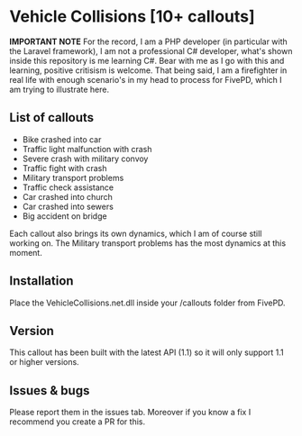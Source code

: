 # Vehicle Collisions [10+ callouts]

**IMPORTANT NOTE** For the record, I am a PHP developer (in particular with the Laravel framework), I am not a professional C# developer, what's shown inside this repository is me learning C#. Bear with me as I go with this and learning, positive critisism is welcome. That being said, I am a firefighter in real life with enough scenario's in my head to process for FivePD, which I am trying to illustrate here.

## List of callouts

* Bike crashed into car
* Traffic light malfunction with crash
* Severe crash with military convoy
* Traffic fight with crash
* Military transport problems
* Traffic check assistance
* Car crashed into church
* Car crashed into sewers
* Big accident on bridge

Each callout also brings its own dynamics, which I am of course still working on. The Military transport problems has the most dynamics at this moment.

## Installation

Place the VehicleCollisions.net.dll inside your /callouts folder from FivePD.

## Version

This callout has been built with the latest API (1.1) so it will only support 1.1 or higher versions.

## Issues & bugs

Please report them in the issues tab. Moreover if you know a fix I recommend you create a PR for this.
